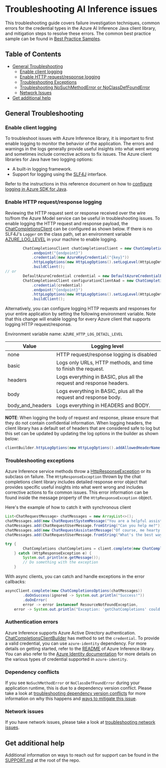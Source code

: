 # Troubleshooting AI Inference issues

This troubleshooting guide covers failure investigation techniques, common errors for the credential types in the Azure
AI Inference Java client library, and mitigation steps to resolve these errors. The common best practice sample can be found
in [Best Practice Samples][best_practice_samples].

## Table of Contents

* [General Troubleshooting](#general-troubleshooting)
    * [Enable client logging](#enable-client-logging)
    * [Enable HTTP request/response logging](#enable-http-requestresponse-logging)
    * [Troubleshooting Exceptions](#troubleshooting-exceptions)
    * [Troubleshooting NoSuchMethodError or NoClassDefFoundError](#dependency-conflicts)
    * [Network Issues](#network-issues)
* [Get additional help](#get-additional-help)

## General Troubleshooting

### Enable client logging

To troubleshoot issues with Azure Inference library, it is important to first enable logging to monitor the
behavior of the application. The errors and warnings in the logs generally provide useful insights into what went wrong
and sometimes include corrective actions to fix issues. The Azure client libraries for Java have two logging options:

* A built-in logging framework.
* Support for logging using the [SLF4J](https://www.slf4j.org/) interface.

Refer to the instructions in this reference document on how to [configure logging in Azure SDK for Java][logging_overview].

### Enable HTTP request/response logging

Reviewing the HTTP request sent or response received over the wire to/from the Azure Model service can be
useful in troubleshooting issues. To enable logging the HTTP request and response payload, the [ChatCompletionsClient][chat_completions_client]
can be configured as shown below. If there is no SLF4J's `Logger` on the class path, set an environment variable
[AZURE_LOG_LEVEL][azure_log_level] in your machine to enable logging.

```java readme-sample-enablehttplogging
        ChatCompletionsClient chatCompletionsClient = new ChatCompletionsClientBuilder()
            .endpoint("{endpoint}")
            .credential(new AzureKeyCredential("{key}"))
            .httpLogOptions(new HttpLogOptions().setLogLevel(HttpLogDetailLevel.BODY_AND_HEADERS))
            .buildClient();
// or
        DefaultAzureCredential credential = new DefaultAzureCredentialBuilder().build();
        ChatCompletionsClient configurationClientAad = new ChatCompletionsClientBuilder()
            .credential(credential)
            .endpoint("{endpoint}")
            .httpLogOptions(new HttpLogOptions().setLogLevel(HttpLogDetailLevel.BODY_AND_HEADERS))
            .buildClient();
```

Alternatively, you can configure logging HTTP requests and responses for your entire application by setting the
following environment variable. Note that this change will enable logging for every Azure client that supports logging
HTTP request/response.

Environment variable name: `AZURE_HTTP_LOG_DETAIL_LEVEL`

| Value            | Logging level                                                        |
|------------------|----------------------------------------------------------------------|
| none             | HTTP request/response logging is disabled                            |
| basic            | Logs only URLs, HTTP methods, and time to finish the request.        |
| headers          | Logs everything in BASIC, plus all the request and response headers. |
| body             | Logs everything in BASIC, plus all the request and response body.    |
| body_and_headers | Logs everything in HEADERS and BODY.                                 |

**NOTE**: When logging the body of request and response, please ensure that they do not contain confidential
information. When logging headers, the client library has a default set of headers that are considered safe to log
but this set can be updated by updating the log options in the builder as shown below:

```java
clientBuilder.httpLogOptions(new HttpLogOptions().addAllowedHeaderName("safe-to-log-header-name"))
```

### Troubleshooting exceptions
Azure Inference service methods throw a [HttpResponseException][http_response_exception] or its subclass on failure.
The `HttpResponseException` thrown by the chat completions client library includes detailed response error object
that provides specific useful insights into what went wrong and includes corrective actions to fix common issues.
This error information can be found inside the message property of the `HttpResponseException` object.

Here's the example of how to catch it with synchronous client

```java readme-sample-troubleshootingExceptions
List<ChatRequestMessage> chatMessages = new ArrayList<>();
chatMessages.add(new ChatRequestSystemMessage("You are a helpful assistant. You will talk like a pirate."));
chatMessages.add(ChatRequestUserMessage.fromString("Can you help me?"));
chatMessages.add(new ChatRequestAssistantMessage("Of course, me hearty! What can I do for ye?"));
chatMessages.add(ChatRequestUserMessage.fromString("What's the best way to train a parrot?"));

try {
        ChatCompletions chatCompletions = client.complete(new ChatCompletionsOptions(chatMessages));
    } catch (HttpResponseException e) {
        System.out.println(e.getMessage());
        // Do something with the exception
    }
```

With async clients, you can catch and handle exceptions in the error callbacks:

```java readme-sample-troubleshootingExceptions-async
asyncClient.complete(new ChatCompletionsOptions(chatMessages))
        .doOnSuccess(ignored -> System.out.println("Success!"))
        .doOnError(
        error -> error instanceof ResourceNotFoundException,
    error -> System.out.println("Exception: 'getChatCompletions' could not be performed."));
```

### Authentication errors

Azure Inference supports Azure Active Directory authentication. [ChatCompletionsClientBuilder][chat_completions_client_builder]
has method to set the `credential`. To provide a valid credential, you can use `azure-identity` dependency. For more
details on getting started, refer to the [README][how_to_create_chat_completions_client] of Azure Inference library.
You can also refer to the [Azure Identity documentation][identity_doc] for more details on the various types of
credential supported in `azure-identity`.

### Dependency conflicts

If you see `NoSuchMethodError` or `NoClassDefFoundError` during your application runtime, this is due to a
dependency version conflict. Please take a look at [troubleshooting dependency version conflicts][troubleshooting_dependency_conflict]
for more information on why this happens and [ways to mitigate this issue][troubleshooting_mitigate_version_mismatch].

### Network issues

If you have network issues, please take a look at [troubleshooting network issues][troubleshooting_network_issues].

## Get additional help

Additional information on ways to reach out for support can be found in the [SUPPORT.md][support] at the root of the repo.

<!-- Links -->
[azure_log_level]: https://learn.microsoft.com/azure/developer/java/sdk/logging-overview#default-logger-for-temporary-debugging
[best_practice_samples]: https://github.com/Azure/azure-sdk-for-java/blob/main/sdk/openai/azure-ai-openai/src/samples/README.md
[chat_completions_client]: https://learn.microsoft.com/java/api/overview/azure/ai-openai-readme?view=azure-java-preview
[chat_completions_client_builder]: https://learn.microsoft.com/java/api/overview/azure/ai-openai-readme?view=azure-java-preview#authentication
[how_to_create_chat_completions_client]: https://github.com/Azure/azure-sdk-for-java/blob/main/sdk/openai/azure-ai-openai/README.md#authentication
[http_response_exception]: https://github.com/Azure/azure-sdk-for-java/blob/main/sdk/core/azure-core/src/main/java/com/azure/core/exception/HttpResponseException.java
[identity_doc]: https://docs.microsoft.com/azure/developer/java/sdk/identity
[logging_overview]: https://docs.microsoft.com/azure/developer/java/sdk/logging-overview
[support]: https://github.com/Azure/azure-sdk-for-java/blob/main/SUPPORT.md
[troubleshooting_network_issues]: https://learn.microsoft.com/azure/developer/java/sdk/troubleshooting-network
[troubleshooting_dependency_conflict]: https://docs.microsoft.com/azure/developer/java/sdk/troubleshooting-dependency-version-conflict
[troubleshooting_mitigate_version_mismatch]: https://docs.microsoft.com/azure/developer/java/sdk/troubleshooting-dependency-version-conflict#mitigate-version-mismatch-issues
